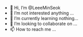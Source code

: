 - 👋 Hi, I’m @LeeeMinSeok
- 👀 I’m not interested anything ...
- 🌱 I’m currently learning nothing...
- 💞️ I’m looking to collaborate on ...
- 📫 How to reach me ...

<!---
LeeeMinSeok/LeeeMinSeok is a ✨ special ✨ repository because its `README.md` (this file) appears on your GitHub profile.
You can click the Preview link to take a look at your changes.
--->
